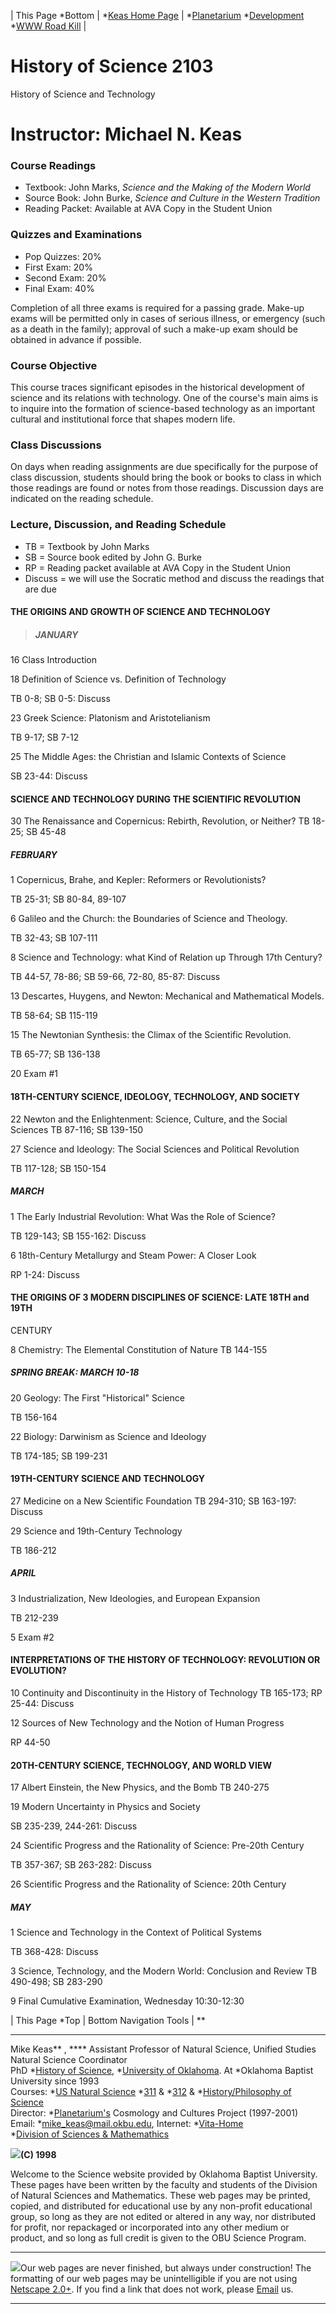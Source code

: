 | This Page *Bottom | *[Keas Home Page](../../../keas.htm) |
*[Planetarium](../../../planet/index.htm) *[Development](../grow/dev_plan.htm)
*[WWW Road Kill](../road_kill.htm) |

# History of Science 2103  
History of Science and Technology

# Instructor: Michael N. Keas



### Course Readings

  * Textbook: John Marks, _Science and the Making of the Modern World_
  * Source Book: John Burke, _Science and Culture in the Western Tradition_
  * Reading Packet: Available at AVA Copy in the Student Union 

### Quizzes and Examinations

  * Pop Quizzes: 20% 
  * First Exam: 20% 
  * Second Exam: 20% 
  * Final Exam: 40% 

Completion of all three exams is required for a passing grade. Make-up exams
will be permitted only in cases of serious illness, or emergency (such as a
death in the family); approval of such a make-up exam should be obtained in
advance if possible.

### Course Objective

This course traces significant episodes in the historical development of
science and its relations with technology. One of the course's main aims is to
inquire into the formation of science-based technology as an important
cultural and institutional force that shapes modern life.

### Class Discussions

On days when reading assignments are due specifically for the purpose of class
discussion, students should bring the book or books to class in which those
readings are found or notes from those readings. Discussion days are indicated
on the reading schedule.

### Lecture, Discussion, and Reading Schedule

  * TB = Textbook by John Marks 
  * SB = Source book edited by John G. Burke 
  * RP = Reading packet available at AVA Copy in the Student Union 
  * Discuss = we will use the Socratic method and discuss the readings that are due 

#### THE ORIGINS AND GROWTH OF SCIENCE AND TECHNOLOGY

> ##### JANUARY

16 Class Introduction

18 Definition of Science vs. Definition of Technology

TB 0-8; SB 0-5: Discuss

23 Greek Science: Platonism and Aristotelianism

TB 9-17; SB 7-12

25 The Middle Ages: the Christian and Islamic Contexts of Science

SB 23-44: Discuss  

#### SCIENCE AND TECHNOLOGY DURING THE SCIENTIFIC REVOLUTION

30 The Renaissance and Copernicus: Rebirth, Revolution, or Neither?  TB 18-25;
SB 45-48

##### FEBRUARY

1 Copernicus, Brahe, and Kepler: Reformers or Revolutionists?

TB 25-31; SB 80-84, 89-107

6 Galileo and the Church: the Boundaries of Science and Theology.

TB 32-43; SB 107-111

8 Science and Technology: what Kind of Relation up Through 17th Century?

TB 44-57, 78-86; SB 59-66, 72-80, 85-87: Discuss

13 Descartes, Huygens, and Newton: Mechanical and Mathematical Models.

TB 58-64; SB 115-119

15 The Newtonian Synthesis: the Climax of the Scientific Revolution.

TB 65-77; SB 136-138

20 Exam #1

#### 18TH-CENTURY SCIENCE, IDEOLOGY, TECHNOLOGY, AND SOCIETY

22 Newton and the Enlightenment: Science, Culture, and the Social Sciences  TB
87-116; SB 139-150

27 Science and Ideology: The Social Sciences and Political Revolution

TB 117-128; SB 150-154

##### MARCH

1 The Early Industrial Revolution: What Was the Role of Science?

TB 129-143; SB 155-162: Discuss

6 18th-Century Metallurgy and Steam Power: A Closer Look

RP 1-24: Discuss  

#### THE ORIGINS OF 3 MODERN DISCIPLINES OF SCIENCE: LATE 18TH and 19TH
CENTURY

8 Chemistry: The Elemental Constitution of Nature  TB 144-155

##### SPRING BREAK: MARCH 10-18

20 Geology: The First "Historical" Science

TB 156-164

22 Biology: Darwinism as Science and Ideology

TB 174-185; SB 199-231  

#### 19TH-CENTURY SCIENCE AND TECHNOLOGY

27 Medicine on a New Scientific Foundation  TB 294-310; SB 163-197: Discuss

29 Science and 19th-Century Technology

TB 186-212

##### APRIL

3 Industrialization, New Ideologies, and European Expansion

TB 212-239

5 Exam #2

#### INTERPRETATIONS OF THE HISTORY OF TECHNOLOGY: REVOLUTION OR EVOLUTION?

10 Continuity and Discontinuity in the History of Technology  TB 165-173; RP
25-44: Discuss

12 Sources of New Technology and the Notion of Human Progress

RP 44-50  

#### 20TH-CENTURY SCIENCE, TECHNOLOGY, AND WORLD VIEW

17 Albert Einstein, the New Physics, and the Bomb  TB 240-275

19 Modern Uncertainty in Physics and Society

SB 235-239, 244-261: Discuss

24 Scientific Progress and the Rationality of Science: Pre-20th Century

TB 357-367; SB 263-282: Discuss

26 Scientific Progress and the Rationality of Science: 20th Century

##### MAY

1 Science and Technology in the Context of Political Systems

TB 368-428: Discuss

3 Science, Technology, and the Modern World: Conclusion and Review TB 490-498;
SB 283-290

9 Final Cumulative Examination, Wednesday 10:30-12:30



| This Page *Top | Bottom Navigation Tools | **

* * *

Mike Keas** , **** Assistant Professor of Natural Science, Unified Studies
Natural Science Coordinator  
PhD *[History of Science](http://www.ou.edu/cas/hsci/), *[University of
Oklahoma](http://www.ou.edu/). At *Oklahoma Baptist University since 1993  
Courses: *[US Natural Science](../../../us/index.htm)
*[311](../../../us/311/pack.html) & *[312](../../../us/312/index.htm) &
*[History/Philosophy of Science](../../../histsci/index.htm)  
Director: *[Planetarium's](../../../planet/index.htm) Cosmology and Cultures
Project (1997-2001)  
Email: *[mike_keas@mail.okbu.edu](mailto:mike_keas@mail.okbu.edu), Internet:
*[Vita-Home](../../../keas.htm)  
*[Division of Sciences & Math](../../../index.htm)[emathics](http://www.okbu.edu/)

![](../../../images/bison.gif)**(C) 1998**

Welcome to the Science website provided by Oklahoma Baptist University. These
pages have been written by the faculty and students of the Division of Natural
Sciences and Mathematics. These web pages may be printed, copied, and
distributed for educational use by any non-profit educational group, so long
as they are not edited or altered in any way, nor distributed for profit, nor
repackaged or incorporated into any other medium or product, and so long as
full credit is given to the OBU Science Program.

* * *

[![](../../../images/netscape3.gif)](http://home.netscape.com/comprod/mirror/index.html)Our
web pages are never finished, but always under construction! The formatting of
our web pages may be unintelligible if you are not using [Netscape
2.0+](http://home.netscape.com/comprod/mirror/index.html). If you find a link
that does not work, please [Email](mailto:mike_keas@mail.okbu.edu) us.

* * *






